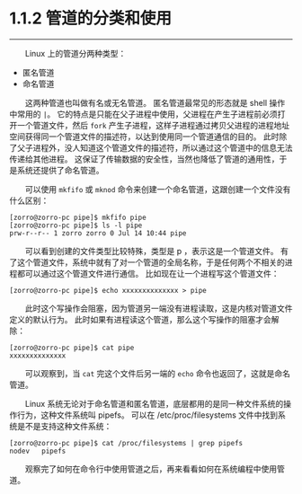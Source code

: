 # 1.1.2 管道的分类和使用
***

&emsp;&emsp;Linux 上的管道分两种类型：

+ 匿名管道
+ 命名管道

&emsp;&emsp;这两种管道也叫做有名或无名管道。
匿名管道最常见的形态就是 shell 操作中常用的 <code>|</code>。
它的特点是只能在父子进程中使用，父进程在产生子进程前必须打开一个管道文件，然后 <code>fork</code> 产生子进程，这样子进程通过拷贝父进程的进程地址空间获得同一个管道文件的描述符，以达到使用同一个管道通信的目的。
此时除了父子进程外，没人知道这个管道文件的描述符，所以通过这个管道中的信息无法传递给其他进程。
这保证了传输数据的安全性，当然也降低了管道的通用性，于是系统还提供了命名管道。

&emsp;&emsp;可以使用 <code>mkfifo</code> 或 <code>mknod</code> 命令来创建一个命名管道，这跟创建一个文件没有什么区别：

    [zorro@zorro-pc pipe]$ mkfifo pipe
    [zorro@zorro-pc pipe]$ ls -l pipe 
    prw-r--r-- 1 zorro zorro 0 Jul 14 10:44 pipe
    
&emsp;&emsp;可以看到创建的文件类型比较特殊，类型是 p ，表示这是一个管道文件。
有了这个管道文件，系统中就有了对一个管道的全局名称，于是任何两个不相关的进程都可以通过这个管道文件进行通信。
比如现在让一个进程写这个管道文件：

    [zorro@zorro-pc pipe]$ echo xxxxxxxxxxxxxx > pipe 
    
&emsp;&emsp;此时这个写操作会阻塞，因为管道另一端没有进程读取，这是内核对管道文件定义的默认行为。
此时如果有进程读这个管道，那么这个写操作的阻塞才会解除：

    [zorro@zorro-pc pipe]$ cat pipe 
    xxxxxxxxxxxxxx
    
&emsp;&emsp;可以观察到，当 <code>cat</code> 完这个文件后另一端的 <code>echo</code> 命令也返回了，这就是命名管道。

&emsp;&emsp;Linux 系统无论对于命名管道和匿名管道，底层都用的是同一种文件系统的操作行为，这种文件系统叫 pipefs。
可以在 /etc/proc/filesystems 文件中找到系统是不是支持这种文件系统：

    [zorro@zorro-pc pipe]$ cat /proc/filesystems | grep pipefs
    nodev   pipefs

&emsp;&emsp;观察完了如何在命令行中使用管道之后，再来看看如何在系统编程中使用管道。